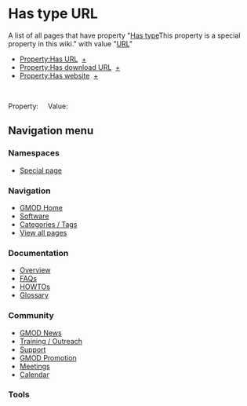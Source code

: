 



<span id="top"></span>




# <span dir="auto">Has type URL</span>






A list of all pages that have property "<span class="smw-highlighter"
data-type="1" state="inline"
data-title="Property"><span class="smwbuiltin">[Has
type](/wiki/Property%253AHas_type "Property:Has type")</span><span class="smwttcontent">This
property is a special property in this wiki.</span></span>" with value
"[URL](/wiki/Special%253ATypes/URL "Special%253ATypes/URL")"  

- [Property:Has
  URL](/wiki/Property%253AHas_URL "Property:Has URL")  <span class="smwbrowse">[+](/wiki/Special%253ABrowse/Property%253AHas-20URL "Special%253ABrowse/Property%253AHas-20URL")</span>
- [Property:Has download
  URL](/wiki/Property%253AHas_download_URL "Property:Has download URL")  <span class="smwbrowse">[+](/wiki/Special%253ABrowse/Property%253AHas-20download-20URL "Special%253ABrowse/Property%253AHas-20download-20URL")</span>
- [Property:Has
  website](/wiki/Property%253AHas_website "Property:Has website")  <span class="smwbrowse">[+](/wiki/Special%253ABrowse/Property%253AHas-20website "Special%253ABrowse/Property%253AHas-20website")</span>

 

Property:     Value:








## Navigation menu



### Namespaces

- <span id="ca-nstab-special">[Special
  page](/wiki/Special%253ASearchByProperty/Has-20type/URL "This is a special page, you cannot edit the page itself")</span>






### Navigation



- <span id="n-GMOD-Home">[GMOD Home](/wiki/Main_Page)</span>
- <span id="n-Software">[Software](/wiki/GMOD_Components)</span>
- <span id="n-Categories-.2F-Tags">[Categories /
  Tags](/wiki/Categories)</span>
- <span id="n-View-all-pages">[View all
  pages](/wiki/Special:AllPages)</span>




### Documentation



- <span id="n-Overview">[Overview](/wiki/Overview)</span>
- <span id="n-FAQs">[FAQs](/wiki/Category%253AFAQ)</span>
- <span id="n-HOWTOs">[HOWTOs](/wiki/Category%253AHOWTO)</span>
- <span id="n-Glossary">[Glossary](/wiki/Glossary)</span>




### Community



- <span id="n-GMOD-News">[GMOD News](/wiki/GMOD_News)</span>
- <span id="n-Training-.2F-Outreach">[Training /
  Outreach](/wiki/Training_and_Outreach)</span>
- <span id="n-Support">[Support](/wiki/Support)</span>
- <span id="n-GMOD-Promotion">[GMOD
  Promotion](/wiki/GMOD_Promotion)</span>
- <span id="n-Meetings">[Meetings](/wiki/Meetings)</span>
- <span id="n-Calendar">[Calendar](/wiki/Calendar)</span>




### Tools












<!-- -->




